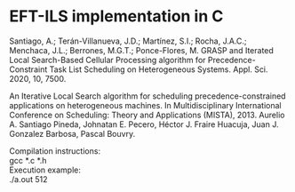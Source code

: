 # EFT-ILS implementation in C
Santiago, A.; Terán-Villanueva, J.D.; Martínez, S.I.; Rocha, J.A.C.; Menchaca, J.L.; Berrones, M.G.T.; Ponce-Flores, M. GRASP and Iterated Local Search-Based Cellular Processing algorithm for Precedence-Constraint Task List Scheduling on Heterogeneous Systems. Appl. Sci. 2020, 10, 7500.

An Iterative Local Search algorithm for scheduling precedence-constrained applications on heterogeneous machines. In Multidisciplinary International Conference on Scheduling: Theory and Applications (MISTA), 2013. Aurelio A. Santiago Pineda, Johnatan E. Pecero, Héctor J. Fraire Huacuja, Juan J. Gonzalez Barbosa, Pascal Bouvry.

Compilation instructions:\
gcc *.c *.h\
Execution example:\
./a.out 512

